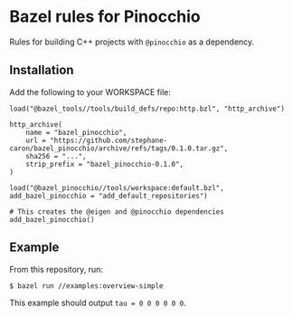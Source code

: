 # Bazel rules for Pinocchio

Rules for building C++ projects with ``@pinocchio`` as a dependency.

## Installation

Add the following to your WORKSPACE file:

```
load("@bazel_tools//tools/build_defs/repo:http.bzl", "http_archive")

http_archive(
    name = "bazel_pinocchio",
    url = "https://github.com/stephane-caron/bazel_pinocchio/archive/refs/tags/0.1.0.tar.gz",
    sha256 = "...",
    strip_prefix = "bazel_pinocchio-0.1.0",
)

load("@bazel_pinocchio//tools/workspace:default.bzl", add_bazel_pinocchio = "add_default_repositories")

# This creates the @eigen and @pinocchio dependencies
add_bazel_pinocchio()
```

## Example

From this repository, run:

```console
$ bazel run //examples:overview-simple
```

This example should output ``tau = 0 0 0 0 0 0``.
